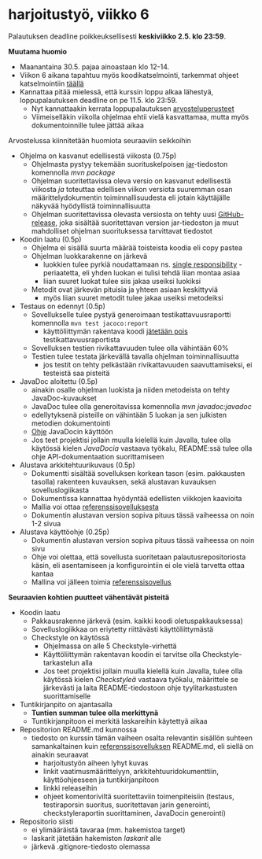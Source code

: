 # harjoitustyö, viikko 6

Palautuksen deadline poikkeuksellisesti **keskiviikko 2.5. klo 23:59**. 

**Muutama huomio**
- Maanantaina 30.5. pajaa ainoastaan klo 12-14.
- Viikon 6 aikana tapahtuu myös koodikatselmointi, tarkemmat ohjeet katselmointiin [täällä](https://github.com/mluukkai/otm-2018/blob/master/web/koodikatselmointi.md)
- Kannattaa pitää mielessä, että kurssin loppu alkaa lähestyä, loppupalautuksen deadline on pe 11.5. klo 23:59.
  - Nyt kannattaakin kerrata loppupalautuksen [arvosteluperusteet](https://github.com/mluukkai/otm-2018/blob/master/web/arvosteluperusteet.md)
  - Viimeiselläkin viikolla ohjelmaa ehtii vielä kasvattamaa, mutta myös dokumentoinnille tulee jättää aikaa

Arvostelussa kiinnitetään huomiota seuraaviin seikkoihin

- Ohjelma on kasvanut edellisestä viikosta (0.75p)
  - Ohjelmasta pystyy tekemään suorituskelpoisen [jar](https://github.com/mluukkai/otm-2018/blob/master/web/maven.md#jarin-generointi)-tiedoston komennolla _mvn package_
   - Ohjelman suoritettavissa oleva versio on kasvanut edellisestä viikosta _ja_ toteuttaa edellisen viikon versiota suuremman osan määrittelydokumentin toiminnallisuudesta eli jotain käyttäjälle näkyvää hyödyllistä toiminnallisuutta
  - Ohjelman suoritettavissa olevasta versiosta on tehty uusi [GitHub-release](https://github.com/mluukkai/otm-2018/blob/master/web/release.md), joka sisältää suoritettavan version jar-tiedoston ja muut mahdolliset ohjelman suorituksessa tarvittavat tiedostot
- Koodin laatu (0.5p)
  - Ohjelma ei sisällä suurta määrää toisteista koodia eli copy pastea
  - Ohjelman luokkarakenne on järkevä
    - luokkien tulee pyrkiä noudattamaan ns. [single responsibility](https://materiaalit.github.io/ohjelmointi-s17/part6/) -periaatetta, eli yhden luokan ei tulisi tehdä liian montaa asiaa
    - liian suuret luokat tulee siis jakaa useiksi luokiksi
  - Metodit ovat järkevän pituisia ja yhteen asiaan keskittyviä 
    - myös liian suuret metodit tulee jakaa useiksi metodeiksi 
- Testaus on edennyt (0.5p)
  - Sovellukselle tulee pystyä generoimaan testikattavuusraportti komennolla <code>mvn test jacoco:report</code>
    - käyttöliittymän rakentava koodi [jätetään pois](https://github.com/mluukkai/otm-2018/blob/master/web/maven.md#koodin-huomiotta-jättäminen-kattavuusraportissa) testikattavuusraportista
  - Sovelluksen testien rivikattavuuden tulee olla vähintään 60%
  - Testien tulee testata järkevällä tavalla ohjelman toiminnallisuutta
    - jos testit on tehty pelkästään rivikattavuuden saavuttamiseksi, ei testeistä saa pisteitä
- JavaDoc aloitettu (0.5p)
  - ainakin osalle ohjelman luokista ja niiden metodeista on tehty JavaDoc-kuvaukset
  - JavaDoc tulee olla generoitavissa komennolla _mvn javadoc:javadoc_
  - edellytyksenä pisteille on vähintään 5 luokan ja sen julkisten metodien dokumentointi
  - [Ohje](https://github.com/mluukkai/otm-2018/blob/master/web/javadoc.md) JavaDocin käyttöön
  - Jos teet projektisi jollain muulla kielellä kuin Javalla, tulee olla käytössä kielen _JavaDocia_ vastaava työkalu, README:ssä tulee olla ohje API-dokumentaation suorittamiseen
- Alustava arkkitehtuurikuvaus (0.5p)
  - Dokumentti sisältää sovelluksen korkean tason (esim. pakkausten tasolla) rakenteen kuvauksen, sekä alustavan kuvauksen sovelluslogiikasta
  - Dokumentissa kannattaa hyödyntää edellisten viikkojen kaavioita
  - Mallia voi ottaa [referenssisovelluksesta](https://github.com/mluukkai/OtmTodoApp/blob/master/dokumentaatio/arkkitehtuuri.md#sovelluslogiikka)
  - Dokumentin alustavan version sopiva pituus tässä vaiheessa on noin 1-2 sivua
- Alustava käyttöohje (0.25p)
  - Dokumentin alustavan version sopiva pituus tässä vaiheessa on noin sivu
  - Ohje voi olettaa, että sovellusta suoritetaan palautusrepositoriosta käsin, eli asentamiseen ja konfigurointiin ei ole vielä tarvetta ottaa kantaa
  - Mallina voi jälleen toimia [referenssisovellus](https://github.com/mluukkai/OtmTodoApp/blob/master/dokumentaatio/kayttoohje.md)

**Seuraavien kohtien puutteet vähentävät pisteitä**

- Koodin laatu
  - Pakkausrakenne järkevä (esim. kaikki koodi oletuspakkauksessa)
  - Sovelluslogiikkaa on eriytetty riittävästi käyttöliittymästä
  - Checkstyle on käytössä
    - Ohjelmassa on alle 5 Checkstyle-virhettä
    - Käyttöliittymän rakentavan koodin ei tarvitse olla Checkstyle-tarkastelun alla
    - Jos teet projektisi jollain muulla kielellä kuin Javalla, tulee olla käytössä kielen _Checkstyleä_ vastaava työkalu, määrittele se järkevästi ja laita README-tiedostoon ohje tyylitarkastusten suorittamiselle
- Tuntikirjanpito on ajantasalla
  - **Tuntien summan tulee olla merkittynä**
  - Tuntikirjanpitoon ei merkitä laskareihin käytettyä aikaa
- Repositorion README.md kunnossa
  - tiedosto on kurssin tämän vaiheen osalta relevantin sisällön suhteen samankaltainen kuin [referenssisovelluksen](https://github.com/mluukkai/OtmTodoApp) README.md, eli siellä on ainakin seuraavat
    - harjoitustyön aiheen lyhyt kuvas
    - linkit vaatimusmäärittelyyn, arkkitehtuuridokumenttiin, käyttöohjeeseen ja tuntikirjanpitoon 
    - linkki releaseihin
    - ohjeet komentoriviltä suoritettaviin toimenpiteisiin (testaus, testiraporsin suoritus, suoritettavan jarin generointi, checkstyleraportin suorittaminen, JavaDocin generointi)
- Repositorio siisti
  - ei ylimääräistä tavaraa (mm. hakemistoa target)
  - laskarit jätetään hakemiston _laskarit_ alle
  - järkevä .gitignore-tiedosto olemassa